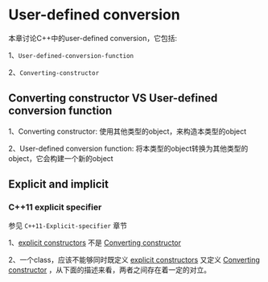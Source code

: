# User-defined conversion 

本章讨论C++中的user-defined conversion，它包括:

1、`User-defined-conversion-function`

2、`Converting-constructor`

## Converting constructor VS User-defined conversion function



1、Converting constructor: 使用其他类型的object，来构造本类型的object

2、User-defined conversion function: 将本类型的object转换为其他类型的object，它会构建一个新的object

## Explicit and  implicit

### C++11 explicit specifier

参见 `C++11-Explicit-specifier` 章节



1、[explicit constructors](https://en.cppreference.com/w/cpp/language/explicit) 不是 [Converting constructor](https://en.cppreference.com/w/cpp/language/converting_constructor)

2、一个class，应该不能够同时既定义 [explicit constructors](https://en.cppreference.com/w/cpp/language/explicit)  又定义 [Converting constructor](https://en.cppreference.com/w/cpp/language/converting_constructor) ，从下面的描述来看，两者之间存在着一定的对立。





